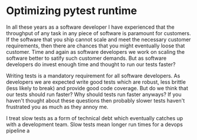 # Optimizing pytest runtime

In all these years as a software developer I have experienced that the throughput of any task in any piece of software is paramount for customers. If the software that you ship cannot scale and meet the necessary customer requirements, then there are chances that you might eventually loose that customer. Time and again as software developers we work on scaling the software better to satify such customer demands. But as software developers do invest enough time and thought to run our tests faster?

Writing tests is a mandatory requirement for all software developers. As developers we are expected write good tests which are robust, less brittle (less likely to break) and provide good code coverage. But do we think that our tests should run faster? Why should tests run faster anyways? If you haven't thought about these questions then probably slower tests haven't frustrated you as much as they annoy me. 

I treat slow tests as a form of technical debt which eventually catches up with a development team. Slow tests mean longer run times for a devops pipeline a
